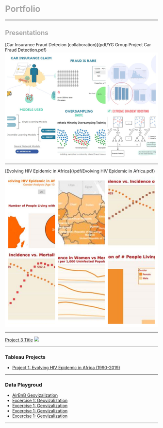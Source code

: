 <h1 style="color:darkgray;">Portfolio</h1>

---

<h2 style="color:darkgray;">Presentations</h2>

[Car Insurance Fraud Detecion (collaboration)](pdf/YG Group Project Car Fraud Detection.pdf)
<img src="images/car_fraud_project.jpg?raw=true"/>

---
[Evolving HIV Epidemic in Africa](/pdf/Evolving HIV Epidemic in Africa.pdf)
<img src="images/hiv_project.jpg?raw=true"/>

---
[Project 3 Title](http://example.com/)
<img src="images/dummy_thumbnail.jpg?raw=true"/>

---

### Tableau Projects

- [Project 1: Evolving HIV Epidemic in Africa (1990-2019)](https://public.tableau.com/app/profile/yana.gilichinskaya/viz/YG_HIV_Tableau_Project/TheStory)


---

### Data Playgroud

- [AirBnB Geovizalization](pdf/airbnb-geovis-activities.pdf)
- [Excercise 1: Geovizalization](https://public.tableau.com/app/profile/yana.gilichinskaya/viz/YG_HIV_Tableau_Project/TheStory)
- [Excercise 1: Geovizalization](https://public.tableau.com/app/profile/yana.gilichinskaya/viz/YG_HIV_Tableau_Project/TheStory)
- [Excercise 1: Geovizalization](https://public.tableau.com/app/profile/yana.gilichinskaya/viz/YG_HIV_Tableau_Project/TheStory)
- [Excercise 1: Geovizalization](https://public.tableau.com/app/profile/yana.gilichinskaya/viz/YG_HIV_Tableau_Project/TheStory)



---

<!-- Remove above link if you don't want to attibute -->
